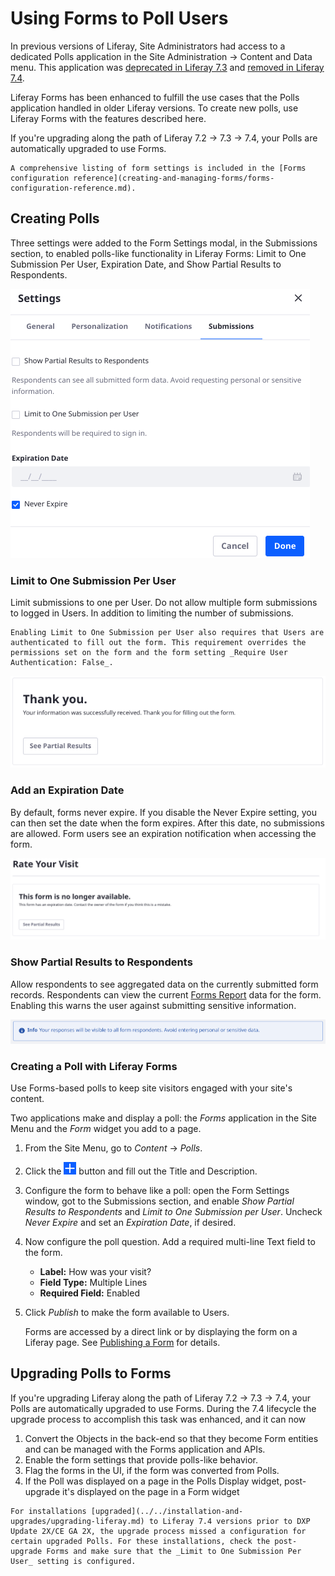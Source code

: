 # Using Forms to Poll Users

In previous versions of Liferay, Site Administrators had access to a dedicated Polls application in the Site Administration &rarr; Content and Data menu. This application was [deprecated in Liferay 7.3](../../installation-and-upgrades/upgrading-liferay/reference/maintenance-mode-and-deprecations-in-7-3.md#features-deprecated-in-7-3) and [removed in Liferay 7.4](../../installation-and-upgrades/upgrading-liferay/reference/maintenance-mode-and-deprecations-in-7-3.md#features-deprecated-in-7-4).

Liferay Forms has been enhanced to fulfill the use cases that the Polls application handled in older Liferay versions. To create new polls, use Liferay Forms with the features described here.

If you're upgrading along the path of Liferay 7.2 &rarr; 7.3 &rarr; 7.4, your Polls are automatically upgraded to use Forms.

```{note}
A comprehensive listing of form settings is included in the [Forms configuration reference](creating-and-managing-forms/forms-configuration-reference.md).
```

## Creating Polls

Three settings were added to the Form Settings modal, in the Submissions section, to enabled polls-like functionality in Liferay Forms: Limit to One Submission Per User, Expiration Date, and Show Partial Results to Respondents.

![The Submissions settings are for configuring poll-like behavior.](./using-forms-to-poll-users/images/01.png)

### Limit to One Submission Per User

Limit submissions to one per User. Do not allow multiple form submissions to logged in Users. In addition to limiting the number of submissions. 

```{warning}
Enabling Limit to One Submission per User also requires that Users are authenticated to fill out the form. This requirement overrides the permissions set on the form and the form setting _Require User Authentication: False_.
```

![The User can no longer submit the form but can see the form report on currently submitted data.](./using-forms-to-poll-users/images/03.png)

### Add an Expiration Date

By default, forms never expire. If you disable the Never Expire setting, you can then set the date when the form expires. After this date, no submissions are allowed. Form users see an expiration notification when accessing the form.

![When a form expires, Users can only see the partial results, if enabled.](./using-forms-to-poll-users/images/04.png)

### Show Partial Results to Respondents

Allow respondents to see aggregated data on the currently submitted form records. Respondents can view the current [Forms Report](../sharing-forms-and-managing-submissions/form-reports.md#show-partial-results-to-form-respondents) data for the form. Enabling this warns the user against submitting sensitive information.

![Users are warned against sharing sensitive information.](./using-forms-to-poll-users/images/02.png)

### Creating a Poll with Liferay Forms

Use Forms-based polls to keep site visitors engaged with your site's content.

Two applications make and display a poll: the *Forms* application in the Site Menu and the *Form* widget you add to a page.

1. From the Site Menu, go to *Content* &rarr; *Polls*. 

1. Click the ![Add](../../images/icon-add.png) button and fill out the Title and Description.

1. Configure the form to behave like a poll: open the Form Settings window, got to the Submissions section, and enable _Show Partial Results to Respondents_ and _Limit to One Submission per User_. Uncheck _Never Expire_ and set an _Expiration Date_, if desired.

1. Now configure the poll question. Add a required multi-line Text field to the form.

   -  **Label:** How was your visit?
   -  **Field Type:** Multiple Lines
   -  **Required Field:** Enabled

1. Click *Publish* to make the form available to Users.

   Forms are accessed by a direct link or by displaying the form on a Liferay page. See [Publishing a Form](creating-and-managing-forms/creating-forms.md#publishing-a-form) for details. 

## Upgrading Polls to Forms

If you're upgrading Liferay along the path of Liferay 7.2 &rarr; 7.3 &rarr; 7.4, your Polls are automatically upgraded to use Forms. During the 7.4 lifecycle the upgrade process to accomplish this task was enhanced, and it can now

1. Convert the Objects in the back-end so that they become Form entities and can be managed with the Forms application and APIs.
1. Enable the form settings that provide polls-like behavior.
1. Flag the forms in the UI, if the form was converted from Polls.
1. If the Poll was displayed on a page in the Polls Display widget, post-upgrade it's displayed on the page in a Form widget

```{warning
For installations [upgraded](../../installation-and-upgrades/upgrading-liferay.md) to Liferay 7.4 versions prior to DXP Update 2X/CE GA 2X, the upgrade process missed a configuration for certain upgraded Polls. For these installations, check the post-upgrade Forms and make sure that the _Limit to One Submission Per User_ setting is configured.
```
<!-- Add the Update/GA version when it's released -->
<!--If it is important enough we can share a Groovy script that takes the form Ids and automatically sets them to use the missing setting -->

